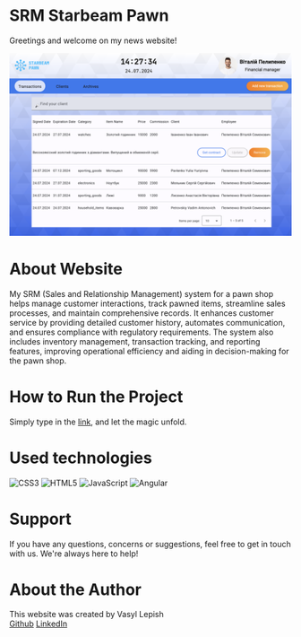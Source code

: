 # SRM Starbeam Pawn

Greetings and welcome on my news website!

![HeroSection](https://github.com/AlessioItaliano/starbeam-pawn-frontend/blob/main/public/assets/images/main.png)

# About Website

My SRM (Sales and Relationship Management) system for a pawn shop helps manage customer interactions, track pawned items, streamline sales processes, and maintain comprehensive records. It enhances customer service by providing detailed customer history, automates communication, and ensures compliance with regulatory requirements. The system also includes inventory management, transaction tracking, and reporting features, improving operational efficiency and aiding in decision-making for the pawn shop.

# How to Run the Project

Simply type in the [link](https://alessioitaliano.github.io/starbeam-pawn-frontend/), and let
the magic unfold.

# Used technologies

![CSS3](https://img.shields.io/badge/css3-%231572B6.svg?style=for-the-badge&logo=css3&logoColor=white)
![HTML5](https://img.shields.io/badge/html5-%23E34F26.svg?style=for-the-badge&logo=html5&logoColor=white)
![JavaScript](https://img.shields.io/badge/javascript-%23323330.svg?style=for-the-badge&logo=javascript&logoColor=%23F7DF1E)
![Angular](https://img.shields.io/badge/angular-%23DD0031.svg?style=for-the-badge&logo=angular&logoColor=white)

# Support

If you have any questions, concerns or suggestions, feel free to get in touch
with us. We're always here to help!

# About the Author

This website was created by Vasyl Lepish  
[Github](https://github.com/AlessioItaliano)
[LinkedIn](https://www.linkedin.com/in/vasyl-lepish/)
